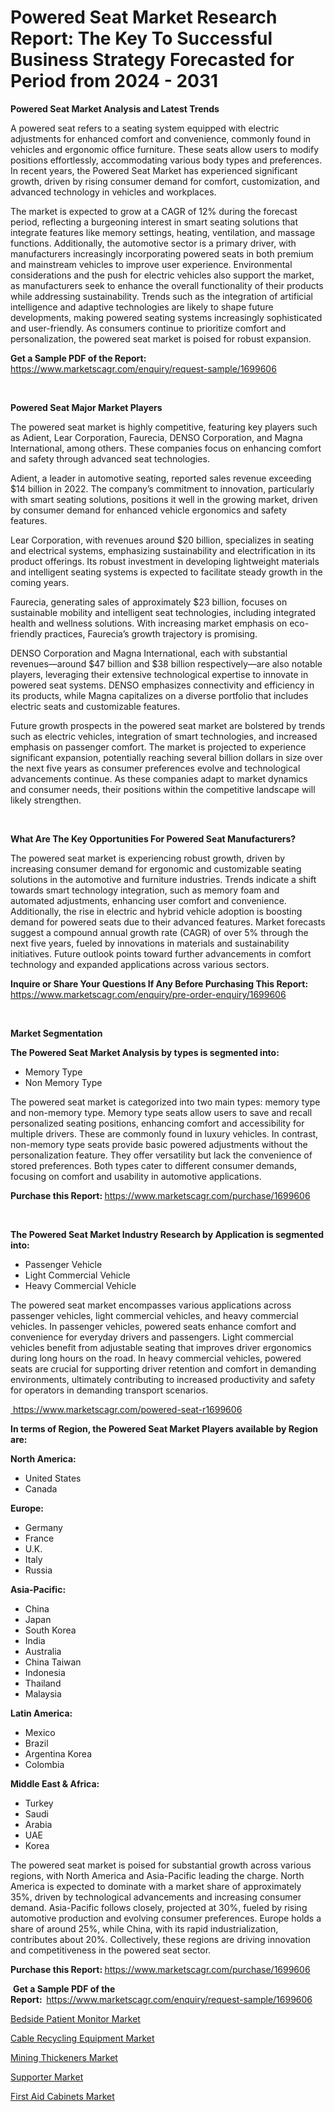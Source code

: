 <p><h1>Powered Seat Market Research Report: The Key To Successful Business Strategy Forecasted for Period from 2024 - 2031</h1></p><p><strong>Powered Seat Market Analysis and Latest Trends</strong></p>
<p><p>A powered seat refers to a seating system equipped with electric adjustments for enhanced comfort and convenience, commonly found in vehicles and ergonomic office furniture. These seats allow users to modify positions effortlessly, accommodating various body types and preferences. In recent years, the Powered Seat Market has experienced significant growth, driven by rising consumer demand for comfort, customization, and advanced technology in vehicles and workplaces.</p><p>The market is expected to grow at a CAGR of 12% during the forecast period, reflecting a burgeoning interest in smart seating solutions that integrate features like memory settings, heating, ventilation, and massage functions. Additionally, the automotive sector is a primary driver, with manufacturers increasingly incorporating powered seats in both premium and mainstream vehicles to improve user experience. Environmental considerations and the push for electric vehicles also support the market, as manufacturers seek to enhance the overall functionality of their products while addressing sustainability. Trends such as the integration of artificial intelligence and adaptive technologies are likely to shape future developments, making powered seating systems increasingly sophisticated and user-friendly. As consumers continue to prioritize comfort and personalization, the powered seat market is poised for robust expansion.</p></p>
<p><strong>Get a Sample PDF of the Report:&nbsp;</strong> <a href="https://www.marketscagr.com/enquiry/request-sample/1699606?utm_campaign=1262&utm_medium=2&utm_source=Github&utm_content=ia&utm_term=20102024&utm_id=powered-seat">https://www.marketscagr.com/enquiry/request-sample/1699606</a></p>
<p>&nbsp;</p>
<p><strong>Powered Seat Major Market Players</strong></p>
<p><p>The powered seat market is highly competitive, featuring key players such as Adient, Lear Corporation, Faurecia, DENSO Corporation, and Magna International, among others. These companies focus on enhancing comfort and safety through advanced seat technologies.</p><p>Adient, a leader in automotive seating, reported sales revenue exceeding $14 billion in 2022. The company’s commitment to innovation, particularly with smart seating solutions, positions it well in the growing market, driven by consumer demand for enhanced vehicle ergonomics and safety features.</p><p>Lear Corporation, with revenues around $20 billion, specializes in seating and electrical systems, emphasizing sustainability and electrification in its product offerings. Its robust investment in developing lightweight materials and intelligent seating systems is expected to facilitate steady growth in the coming years.</p><p>Faurecia, generating sales of approximately $23 billion, focuses on sustainable mobility and intelligent seat technologies, including integrated health and wellness solutions. With increasing market emphasis on eco-friendly practices, Faurecia’s growth trajectory is promising.</p><p>DENSO Corporation and Magna International, each with substantial revenues—around $47 billion and $38 billion respectively—are also notable players, leveraging their extensive technological expertise to innovate in powered seat systems. DENSO emphasizes connectivity and efficiency in its products, while Magna capitalizes on a diverse portfolio that includes electric seats and customizable features.</p><p>Future growth prospects in the powered seat market are bolstered by trends such as electric vehicles, integration of smart technologies, and increased emphasis on passenger comfort. The market is projected to experience significant expansion, potentially reaching several billion dollars in size over the next five years as consumer preferences evolve and technological advancements continue. As these companies adapt to market dynamics and consumer needs, their positions within the competitive landscape will likely strengthen.</p></p>
<p>&nbsp;</p>
<p><strong>What Are The Key Opportunities For Powered Seat Manufacturers?</strong></p>
<p><p>The powered seat market is experiencing robust growth, driven by increasing consumer demand for ergonomic and customizable seating solutions in the automotive and furniture industries. Trends indicate a shift towards smart technology integration, such as memory foam and automated adjustments, enhancing user comfort and convenience. Additionally, the rise in electric and hybrid vehicle adoption is boosting demand for powered seats due to their advanced features. Market forecasts suggest a compound annual growth rate (CAGR) of over 5% through the next five years, fueled by innovations in materials and sustainability initiatives. Future outlook points toward further advancements in comfort technology and expanded applications across various sectors.</p></p>
<p><strong>Inquire or Share Your Questions If Any Before Purchasing This Report:</strong> <a href="https://www.marketscagr.com/enquiry/pre-order-enquiry/1699606?utm_campaign=1262&utm_medium=2&utm_source=Github&utm_content=ia&utm_term=20102024&utm_id=powered-seat">https://www.marketscagr.com/enquiry/pre-order-enquiry/1699606</a></p>
<p>&nbsp;</p>
<p><strong>Market Segmentation</strong></p>
<p><strong>The Powered Seat Market Analysis by types is segmented into:</strong></p>
<p><ul><li>Memory Type</li><li>Non Memory Type</li></ul></p>
<p><p>The powered seat market is categorized into two main types: memory type and non-memory type. Memory type seats allow users to save and recall personalized seating positions, enhancing comfort and accessibility for multiple drivers. These are commonly found in luxury vehicles. In contrast, non-memory type seats provide basic powered adjustments without the personalization feature. They offer versatility but lack the convenience of stored preferences. Both types cater to different consumer demands, focusing on comfort and usability in automotive applications.</p></p>
<p><strong>Purchase this Report:&nbsp;</strong><a href="https://www.marketscagr.com/purchase/1699606?utm_campaign=1262&utm_medium=2&utm_source=Github&utm_content=ia&utm_term=20102024&utm_id=powered-seat">https://www.marketscagr.com/purchase/1699606</a></p>
<p>&nbsp;</p>
<p><strong>The Powered Seat Market Industry Research by Application is segmented into:</strong></p>
<p><ul><li>Passenger Vehicle</li><li>Light Commercial Vehicle</li><li>Heavy Commercial Vehicle</li></ul></p>
<p><p>The powered seat market encompasses various applications across passenger vehicles, light commercial vehicles, and heavy commercial vehicles. In passenger vehicles, powered seats enhance comfort and convenience for everyday drivers and passengers. Light commercial vehicles benefit from adjustable seating that improves driver ergonomics during long hours on the road. In heavy commercial vehicles, powered seats are crucial for supporting driver retention and comfort in demanding environments, ultimately contributing to increased productivity and safety for operators in demanding transport scenarios.</p></p>
<p><a href="https://www.marketscagr.com/powered-seat-r1699606?utm_campaign=1262&utm_medium=2&utm_source=Github&utm_content=ia&utm_term=20102024&utm_id=powered-seat">&nbsp;https://www.marketscagr.com/powered-seat-r1699606</a></p>
<p><strong>In terms of Region, the Powered Seat Market Players available by Region are:</strong></p>
<p>
    <p> <strong> North America: </strong>
        <ul>
            <li>United States</li>
            <li>Canada</li>
        </ul>
        </p> 
    <p> <strong> Europe: </strong>
        <ul>
            <li>Germany</li>
            <li>France</li>
            <li>U.K.</li>
            <li>Italy</li>
            <li>Russia</li>
        </ul>
        </p> 
    <p> <strong> Asia-Pacific: </strong>
        <ul>
            <li>China</li>
            <li>Japan</li>
            <li>South Korea</li>
            <li>India</li>
            <li>Australia</li>
            <li>China Taiwan</li>
            <li>Indonesia</li>
            <li>Thailand</li>
            <li>Malaysia</li>
        </ul>
        </p> 
    <p> <strong> Latin America: </strong>
        <ul>
            <li>Mexico</li>
            <li>Brazil</li>
            <li>Argentina Korea</li>
            <li>Colombia</li>
        </ul>
        </p> 
    <p> <strong> Middle East & Africa: </strong>
        <ul>
            <li>Turkey</li>
            <li>Saudi</li>
            <li>Arabia</li>
            <li>UAE</li>
            <li>Korea</li>
        </ul>
    </p>
    </p>
<p><p>The powered seat market is poised for substantial growth across various regions, with North America and Asia-Pacific leading the charge. North America is expected to dominate with a market share of approximately 35%, driven by technological advancements and increasing consumer demand. Asia-Pacific follows closely, projected at 30%, fueled by rising automotive production and evolving consumer preferences. Europe holds a share of around 25%, while China, with its rapid industrialization, contributes about 20%. Collectively, these regions are driving innovation and competitiveness in the powered seat sector.</p></p>
<p><strong>Purchase this Report: </strong><a href="https://www.marketscagr.com/purchase/1699606?utm_campaign=1262&utm_medium=2&utm_source=Github&utm_content=ia&utm_term=20102024&utm_id=powered-seat">https://www.marketscagr.com/purchase/1699606</a></p>
<p>&nbsp;<strong>Get a Sample PDF of the Report:&nbsp;&nbsp;</strong><a href="https://www.marketscagr.com/enquiry/request-sample/1699606?utm_campaign=1262&utm_medium=2&utm_source=Github&utm_content=ia&utm_term=20102024&utm_id=powered-seat">https://www.marketscagr.com/enquiry/request-sample/1699606</a></p>
<p><strong></strong></p>
<p><p><a href="https://www.linkedin.com/pulse/bedside-patient-monitor-market-evolution-regional-adaptations-k5gee?utm_campaign=1262&utm_medium=2&utm_source=Github&utm_content=ia&utm_term=20102024&utm_id=powered-seat">Bedside Patient Monitor Market</a></p><p><a href="https://www.linkedin.com/pulse/digital-transformation-cable-recycling-equipment-industry-aey1e?utm_campaign=1262&utm_medium=2&utm_source=Github&utm_content=ia&utm_term=20102024&utm_id=powered-seat">Cable Recycling Equipment Market</a></p><p><a href="https://www.linkedin.com/pulse/strategic-insights-global-mining-thickeners-market-trends-xceae?utm_campaign=1262&utm_medium=2&utm_source=Github&utm_content=ia&utm_term=20102024&utm_id=powered-seat">Mining Thickeners Market</a></p><p><a href="https://www.linkedin.com/pulse/global-supporter-market-trends-innovations-forward-looking-1e6pf?utm_campaign=1262&utm_medium=2&utm_source=Github&utm_content=ia&utm_term=20102024&utm_id=powered-seat">Supporter Market</a></p><p><a href="https://www.linkedin.com/pulse/consumer-behavior-shifts-first-aid-cabinets-market-demand-ojjrc?utm_campaign=1262&utm_medium=2&utm_source=Github&utm_content=ia&utm_term=20102024&utm_id=powered-seat">First Aid Cabinets Market</a></p></p>